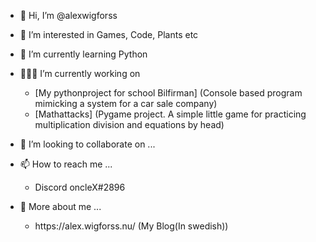 - 👋 Hi, I’m @alexwigforss
- 👀 I’m interested in Games, Code, Plants etc
- 🌱 I’m currently learning Python
- 👨🏻‍💻 I’m currently working on
  <ul>
    <li>[My pythonproject for school Bilfirman] (Console based program mimicking a system for a car sale company)</li>
    <li>[Mathattacks] (Pygame project. A simple little game for practicing multiplication division and equations by head)</li>
  </ul> 
      
      
- 💞️ I’m looking to collaborate on ...
- 📫 How to reach me ...
  <ul>
    <li>Discord oncleX#2896</li>
  </ul>
  
- 📝 More about me ...
  <ul>
    <li>https://alex.wigforss.nu/ (My Blog(In swedish))</li>
  </ul>
<!---
alexwigforss/alexwigforss is a ✨ special ✨ repository because its `README.md` (this file) appears on your GitHub profile.
You can click the Preview link to take a look at your changes.
--->
